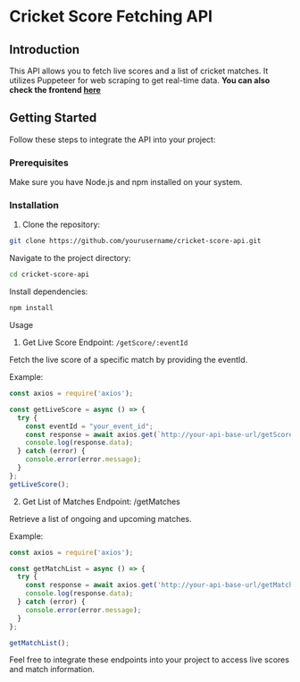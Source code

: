 # Cricket Score Fetching API

## Introduction
This API allows you to fetch live scores and a list of cricket matches. It utilizes Puppeteer for web scraping to get real-time data.
**You can also check the frontend [here](https://github.com/kunaldongre24/Code-Compete)** 

## Getting Started
Follow these steps to integrate the API into your project:

### Prerequisites
Make sure you have Node.js and npm installed on your system.

### Installation
1. Clone the repository:
```bash
git clone https://github.com/yourusername/cricket-score-api.git
```
Navigate to the project directory:
```bash
cd cricket-score-api
```
Install dependencies:
```bash
npm install
```
Usage
1. Get Live Score
Endpoint: `/getScore/:eventId`

Fetch the live score of a specific match by providing the eventId.

Example:

```js
const axios = require('axios');

const getLiveScore = async () => {
  try {
    const eventId = "your_event_id";
    const response = await axios.get(`http://your-api-base-url/getScore/${eventId}`);
    console.log(response.data);
  } catch (error) {
    console.error(error.message);
  }
};
getLiveScore();
```
2. Get List of Matches
Endpoint: /getMatches

Retrieve a list of ongoing and upcoming matches.

Example:

```js
const axios = require('axios');

const getMatchList = async () => {
  try {
    const response = await axios.get('http://your-api-base-url/getMatches');
    console.log(response.data);
  } catch (error) {
    console.error(error.message);
  }
};

getMatchList();
```

Feel free to integrate these endpoints into your project to access live scores and match information.
